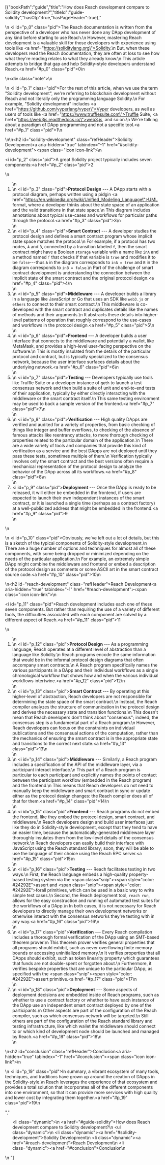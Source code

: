 [{"bookPath":"guide","title":"How does Reach development compare to Solidity development?","titleId":"guide-solidity","hasOtp":true,"hasPageHeader":true},"<p>\n  <i id=\"p_0\" class=\"pid\"></i>The Reach documentation is written from the perspective of a developer who has never done any DApp development of any kind before starting to use Reach.\n  However, mastering Reach development is a valuable skill for those developers with experience using tools like <a href=\"https://soliditylang.org\">Solidity</a>.\n  But, when these developers read the Reach documentation, they are often at loss to see how what they're reading relates to what they already know.\n  This article attempts to bridge that gap and help Solidity-style developers understand Reach.<a href=\"#p_0\" class=\"pid\">0</a>\n</p>\n<div class=\"note\">\n  <p>\n    <i id=\"p_1\" class=\"pid\"></i>For the rest of this article, when we use the term \"Solidity development\", we're referring to blockchain development without Reach and not literally only the programming language Solidity.\n    For example, \"Solidity development\" includes <a href=\"https://github.com/vyperlang/vyper\">Vyper</a> developers, as well as users of tools like <a href=\"https://www.trufflesuite.com\">Truffle Suite</a>, <a href=\"https://web3js.readthedocs.io/\">web3.js</a>, and so on.\n    We're talking about a paradigm of DApp programming and not a specific tool.<a href=\"#p_1\" class=\"pid\">1</a>\n  </p>\n</div>\n<h2 id=\"solidity-development\" class=\"refHeader\">Solidity Development<a aria-hidden=\"true\" tabindex=\"-1\" href=\"#solidity-development\"><span class=\"icon icon-link\"></span></a></h2>\n<p><i id=\"p_2\" class=\"pid\"></i>A great Solidity project typically includes seven components:<a href=\"#p_2\" class=\"pid\">2</a></p>\n<ol>\n  <li>\n    <i id=\"p_3\" class=\"pid\"></i><strong>Protocol Design</strong> --- A DApp starts with a protocol diagram, perhaps written using a pidgin <a href=\"https://en.wikipedia.org/wiki/Unified_Modeling_Language\">UML</a> format, where a developer thinks about the state space of an application and the valid transitions in that state space.\n    This diagram includes annotations about typical use-cases and workflows for particular paths through the protocol.<a href=\"#p_3\" class=\"pid\">3</a>\n  </li>\n  <li>\n    <i id=\"p_4\" class=\"pid\"></i><strong>Smart Contract</strong> --- A developer studies the protocol design and defines a smart contract program whose implicit state space matches the protocol.\n    For example, if a protocol has two nodes, <code>A</code> and <code>B</code>, connected by a transition labeled <code>f</code>, then the smart contract might have a Boolean <code>storage</code> variable with a name like <code>inA</code> and a method named <code>f</code> that checks if that variable is <code>true</code> and modifies it to be <code>false</code>---thus <code>A</code> in the diagram corresponds to <code>inA = true</code> and <code>B</code> in the diagram corresponds to <code>inB = false</code>.\n    Part of the challenge of smart contract development is understanding the connection between the implicit state of the smart contract and the original protocol design.<a href=\"#p_4\" class=\"pid\">4</a>\n  </li>\n  <li>\n    <i id=\"p_5\" class=\"pid\"></i><strong>Middleware</strong> --- A developer builds a library in a language like JavaScript or Go that uses an SDK like <code>web3.js</code> or <code>ethers</code> to connect to their smart contract.\n    This middleware is co-developed with the smart contract and duplicates details like the names of methods and their arguments.\n    It abstracts these details into higher-level patterns of operation that roughly correspond to the use-cases and workflows in the protocol design.<a href=\"#p_5\" class=\"pid\">5</a>\n  </li>\n  <li>\n    <i id=\"p_6\" class=\"pid\"></i><strong>Frontend</strong> --- A developer builds a user interface that connects to the middleware and potentially a wallet, like MetaMask, and provides a high-level user-facing perspective on the software.\n    This is mostly insulated from the details of the particular protocol and contract, but is typically specialized to the consensus network, because the user interface surfaces details about the underlying network.<a href=\"#p_6\" class=\"pid\">6</a>\n  </li>\n  <li>\n    <i id=\"p_7\" class=\"pid\"></i><strong>Testing</strong> --- Developers typically use tools like Truffle Suite or a developer instance of <code>geth</code> to launch a test consensus network and then build a suite of unit and end-to-end tests of their application, typically by either directly interacting with the middleware or the smart contract itself.\n    This same testing environment may be used to back a sample version of the frontend.<a href=\"#p_7\" class=\"pid\">7</a>\n  </li>\n  <li>\n    <i id=\"p_8\" class=\"pid\"></i><strong>Verification</strong> --- High quality DApps are verified and audited for a variety of properties, from basic checking of things like integer and buffer overflows, to checking of the absence of famous attacks like reentrancy attacks, to more thorough checking of properties related to the particular domain of the application.\n    There are a wide variety of tools and companies that provide this kind of verification as a service and the best DApps are not deployed until they pass these tests, sometimes multiple of them.\n    Verification typically involves only the smart contract and the best versions often require a mechanical representation of the protocol design to analyze the behavior of the DApp across all its workflows.<a href=\"#p_8\" class=\"pid\">8</a>\n  </li>\n  <li><i id=\"p_9\" class=\"pid\"></i><strong>Deployment</strong> --- Once the DApp is ready to be released, it will either be embedded in the frontend, if users are expected to launch their own independent instances of the smart contract, or it is launched a single time (perhaps as a contract factory) at a well-publicized address that might be embedded in the frontend.<a href=\"#p_9\" class=\"pid\">9</a></li>\n</ol>\n<p>\n  <i id=\"p_10\" class=\"pid\"></i>Obviously, we've left out a lot of details, but this is a sketch of the typical components of Solidity-style development.\n  There are a huge number of options and techniques for almost all of these components, with some being dropped or minimized depending on the needs of the particular application.\n  For example, an extremely simple DApp might combine the middleware and frontend or embed a description of the protocol design as comments or some ASCII art in the smart contract source code.<a href=\"#p_10\" class=\"pid\">10</a>\n</p>\n<h2 id=\"reach-development\" class=\"refHeader\">Reach Development<a aria-hidden=\"true\" tabindex=\"-1\" href=\"#reach-development\"><span class=\"icon icon-link\"></span></a></h2>\n<p><i id=\"p_11\" class=\"pid\"></i>Reach development includes each one of these seven components. But rather than requiring the use of a variety of different tools, the difficulties associated with each component are solved by a different aspect of Reach.<a href=\"#p_11\" class=\"pid\">11</a></p>\n<ol>\n  <li>\n    <i id=\"p_12\" class=\"pid\"></i><strong>Protocol Design</strong> --- As a programming language, Reach operates at a different level of abstraction than a language like Solidity.\n    Reach programs encode the same information that would be in the informal protocol design diagrams that often accompany smart contracts.\n    A Reach program specifically names the various participants in a DApp and their individual workflows as a single chronological workflow that shows how and when the various individual workflows intertwine.<a href=\"#p_12\" class=\"pid\">12</a>\n  </li>\n  <li>\n    <i id=\"p_13\" class=\"pid\"></i><strong>Smart Contract</strong> --- By operating at this higher-level of abstraction, Reach developers are not responsible for determining the state space of the smart contract.\n    Instead, the Reach compiler analyzes the structure of communication in the protocol design and derives the necessary state and transition functions.\n    This doesn't mean that Reach developers don't think about \"consensus\"; indeed, the consensus step is a fundamental part of a Reach program.\n    However, Reach developers can focus on the constraints on individual publications and the consensual actions of the computation, rather than the mechanics of ensuring the smart contract is in the appropriate state and transitions to the correct next state.<a href=\"#p_13\" class=\"pid\">13</a>\n  </li>\n  <li>\n    <i id=\"p_14\" class=\"pid\"></i><strong>Middleware</strong> --- Similarly, a Reach program includes a specification of the API of the middleware layer, via a participant interact interface.\n    This part of a Reach program is particular to each participant and explicitly names the points of contact between the participant workflow (embedded in the Reach program) and the frontend.\n    This means that Reach developers do not need to manually keep the middleware and smart contract in sync or update either as the protocol design changes: the Reach compiler does all of that for them.<a href=\"#p_14\" class=\"pid\">14</a>\n  </li>\n  <li>\n    <i id=\"p_15\" class=\"pid\"></i><strong>Frontend</strong> --- Reach programs do not embed the frontend, like they embed the protocol design, smart contract, and middleware.\n    Reach developers design and build user interfaces just like they do in Solidity-style development, except that they tend to have an easier time, because the automatically-generated middleware layer thoroughly insulates them from the low-level details of the consensus network.\n    Reach developers can easily build their interface with JavaScript using the Reach standard library; soon, they will be able to use the language of their choice using the Reach RPC server.<a href=\"#p_15\" class=\"pid\">15</a>\n  </li>\n  <li>\n    <i id=\"p_16\" class=\"pid\"></i><strong>Testing</strong> --- Reach facilitates testing in two ways.\n    First, the Reach language embeds a high-quality property-based testing system via the <span class=\"snip\"><span style=\"color: #24292E\">assert</span></span> and <span class=\"snip\"><span style=\"color: #24292E\">forall</span></span> primitives, which can be used in a basic way to write simple test cases.\n    Second, the Reach deployment tool, <code>reach run</code>, allows for the easy construction and running of automated test suites for the workflows of a DApp.\n    In both cases, it is not necessary for Reach developers to directly manage their own development networks or otherwise interact with the consensus networks they're testing with in any way.<a href=\"#p_16\" class=\"pid\">16</a>\n  </li>\n  <li>\n    <i id=\"p_17\" class=\"pid\"></i><strong>Verification</strong> --- Every Reach compilation includes a thorough formal verification of the DApp using an SMT-based theorem prover.\n    This theorem prover verifies general properties that all programs should exhibit, such as never overflowing finite memory bounds or accessing uninitialized memory.\n    It verifies properties that all DApps should exhibit, such as token linearity property which guarantees that funds are not double-spent or forgotten about.\n    Furthermore, it verifies bespoke properties that are unique to the particular DApp, as specified with the <span class=\"snip\"><span style=\"color: #24292E\">assert</span></span> primitive.<a href=\"#p_17\" class=\"pid\">17</a>\n  </li>\n  <li>\n    <i id=\"p_18\" class=\"pid\"></i><strong>Deployment</strong> --- Some aspects of deployment decisions are embedded inside of Reach programs, such as whether to use a contract factory or whether to have each instance of the DApp use an independent smart contract deployed by one of the participants.\n    Other aspects are part of the configuration of the Reach compiler, such as which consensus network will be targeted.\n    Still others are part of the configuration of the Reach standard library and testing infrastructure, like which wallet the middleware should connect to or which kind of development node should be launched and managed by Reach.<a href=\"#p_18\" class=\"pid\">18</a>\n  </li>\n</ol>\n<h2 id=\"conclusion\" class=\"refHeader\">Conclusion<a aria-hidden=\"true\" tabindex=\"-1\" href=\"#conclusion\"><span class=\"icon icon-link\"></span></a></h2>\n<p>\n  <i id=\"p_19\" class=\"pid\"></i>In summary, a vibrant ecosystem of many tools, techniques, and traditions have grown up around the creation of DApps in the Solidity-style.\n  Reach leverages the experience of that ecosystem and provides a total solution that incorporates all of the different components into one environment, so that it can provide more services with high quality and lower cost by integrating them together.<a href=\"#p_19\" class=\"pid\">19</a>\n</p>","<ul><li class=\"dynamic\">\n    <a href=\"#guide-solidity\">How does Reach development compare to Solidity development?</a>\n    <ul class=\"dynamic\">\n      <li class=\"dynamic\"><a href=\"#solidity-development\">Solidity Development</a></li>\n      <li class=\"dynamic\"><a href=\"#reach-development\">Reach Development</a></li>\n      <li class=\"dynamic\"><a href=\"#conclusion\">Conclusion</a></li>\n    </ul>\n  </li></ul>"]
